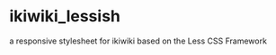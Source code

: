 ikiwiki_lessish
===============

a responsive stylesheet for ikiwiki based on the Less CSS Framework